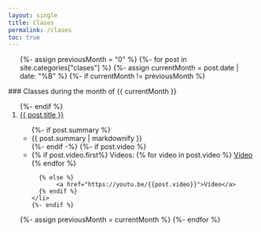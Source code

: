 ```yaml
---
layout: single
title: Clases
permalink: /clases
toc: true
---
```

 
 <ol>
  {%- assign previousMonth = "0" %}
  {%- for post in site.categories["clases"]  %}
      {%- assign currentMonth = post.date | date: "%B" %}
      {%- if currentMonth != previousMonth %}
</ol>
### Classes during the month of {{ currentMonth }}

<ol reversed>
      {%- endif %}
<li> <a href="{{site.baseurl}}{{ post.url }}">{{ post.title }}</a></li>
  <ul>
    {%- if post.summary %}<li>{{ post.summary | markdownify }}</li>{%- endif -%}
    {%- if post.video %}<li> 
      {% if post.video.first%}
        Videos:
        {% for video in post.video %}
            <a href="https://youtu.be/{{video}}">Vídeo</a> 
        {% endfor %}
        
      {% else %}
           <a href="https://youtu.be/{{post.video}}">Vídeo</a> 
      {% endif %}
    </li>
    {%- endif %}
  </ul>
      {%- assign previousMonth = currentMonth %}
  {%- endfor %}

